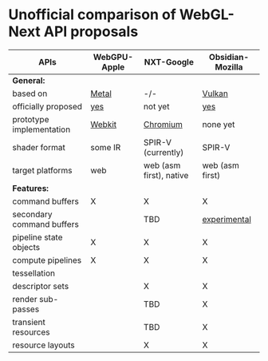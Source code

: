 # Unofficial comparison of WebGL-Next API proposals

APIs                      | WebGPU-Apple | NXT-Google  | Obsidian-Mozilla
------------------------- | ------------ | ----------- | ---------------------
**General:**              |              |             |
based on                  | [Metal](https://developer.apple.com/metal/) | -/- | [Vulkan](https://www.khronos.org/vulkan/)
officially proposed       | [yes](https://github.com/gpuweb/proposals/blob/master/WebGPU-Apple/api-proposal.html) | not yet | [yes](https://github.com/KhronosGroup/WebGLNext-Proposals/tree/master/Obsidian-Mozilla)
prototype implementation  | [Webkit](https://bugs.webkit.org/show_bug.cgi?id=167952) | [Chromium](https://github.com/gpuweb/nxt-chromium) | none yet
shader format             | some IR      | SPIR-V (currently) | SPIR-V
target platforms          | web          | web (asm first), native | web (asm first)
**Features:**             |              |             |
command buffers           | X            | X           | X
secondary command buffers |              | TBD         | [experimental](https://github.com/KhronosGroup/WebGLNext-Proposals/tree/master/Obsidian-Mozilla#secondary-command-buffers)
pipeline state objects    | X            | X           | X
compute pipelines         | X            | X           | X
tessellation              |              |             |
descriptor sets           |              | X           | X
render sub-passes         |              | TBD         | X
transient resources       |              | TBD         | X
resource layouts          |              | X           | X
